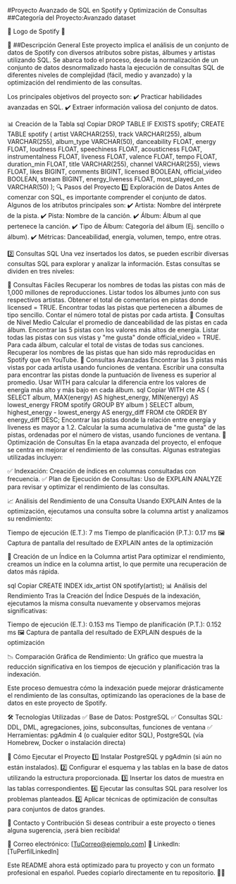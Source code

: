 #Proyecto Avanzado de SQL en Spotify y Optimización de Consultas
##Categoría del Proyecto:Avanzado 
dataset

🎵 Logo de Spotify 🎵

📌 ##Descripción General
Este proyecto implica el análisis de un conjunto de datos de Spotify con diversos atributos sobre pistas, álbumes y artistas utilizando SQL. Se abarca todo el proceso, desde la normalización de un conjunto de datos desnormalizado hasta la ejecución de consultas SQL de diferentes niveles de complejidad (fácil, medio y avanzado) y la optimización del rendimiento de las consultas.

Los principales objetivos del proyecto son:
✔️ Practicar habilidades avanzadas en SQL.
✔️ Extraer información valiosa del conjunto de datos.

📊 Creación de la Tabla
sql
Copiar
DROP TABLE IF EXISTS spotify;
CREATE TABLE spotify (
    artist VARCHAR(255),
    track VARCHAR(255),
    album VARCHAR(255),
    album_type VARCHAR(50),
    danceability FLOAT,
    energy FLOAT,
    loudness FLOAT,
    speechiness FLOAT,
    acousticness FLOAT,
    instrumentalness FLOAT,
    liveness FLOAT,
    valence FLOAT,
    tempo FLOAT,
    duration_min FLOAT,
    title VARCHAR(255),
    channel VARCHAR(255),
    views FLOAT,
    likes BIGINT,
    comments BIGINT,
    licensed BOOLEAN,
    official_video BOOLEAN,
    stream BIGINT,
    energy_liveness FLOAT,
    most_played_on VARCHAR(50)
);
🔍 Pasos del Proyecto
1️⃣ Exploración de Datos
Antes de comenzar con SQL, es importante comprender el conjunto de datos. Algunos de los atributos principales son:
✔️ Artista: Nombre del intérprete de la pista.
✔️ Pista: Nombre de la canción.
✔️ Álbum: Álbum al que pertenece la canción.
✔️ Tipo de Álbum: Categoría del álbum (Ej. sencillo o álbum).
✔️ Métricas: Danceabilidad, energía, volumen, tempo, entre otras.

2️⃣ Consultas SQL
Una vez insertados los datos, se pueden escribir diversas consultas SQL para explorar y analizar la información. Estas consultas se dividen en tres niveles:

🔹 Consultas Fáciles
Recuperar los nombres de todas las pistas con más de 1,000 millones de reproducciones.
Listar todos los álbumes junto con sus respectivos artistas.
Obtener el total de comentarios en pistas donde licensed = TRUE.
Encontrar todas las pistas que pertenecen a álbumes de tipo sencillo.
Contar el número total de pistas por cada artista.
🔹 Consultas de Nivel Medio
Calcular el promedio de danceabilidad de las pistas en cada álbum.
Encontrar las 5 pistas con los valores más altos de energía.
Listar todas las pistas con sus vistas y "me gusta" donde official_video = TRUE.
Para cada álbum, calcular el total de vistas de todas sus canciones.
Recuperar los nombres de las pistas que han sido más reproducidas en Spotify que en YouTube.
🔹 Consultas Avanzadas
Encontrar las 3 pistas más vistas por cada artista usando funciones de ventana.
Escribir una consulta para encontrar las pistas donde la puntuación de liveness es superior al promedio.
Usar WITH para calcular la diferencia entre los valores de energía más alto y más bajo en cada álbum.
sql
Copiar
WITH cte AS (
    SELECT 
        album,
        MAX(energy) AS highest_energy,
        MIN(energy) AS lowest_energy
    FROM spotify
    GROUP BY album
)
SELECT 
    album,
    highest_energy - lowest_energy AS energy_diff
FROM cte
ORDER BY energy_diff DESC;
Encontrar las pistas donde la relación entre energía y liveness es mayor a 1.2.
Calcular la suma acumulativa de "me gusta" de las pistas, ordenadas por el número de vistas, usando funciones de ventana.
🚀 Optimización de Consultas
En la etapa avanzada del proyecto, el enfoque se centra en mejorar el rendimiento de las consultas. Algunas estrategias utilizadas incluyen:

✅ Indexación: Creación de índices en columnas consultadas con frecuencia.
✅ Plan de Ejecución de Consultas: Uso de EXPLAIN ANALYZE para revisar y optimizar el rendimiento de las consultas.

📈 Análisis del Rendimiento de una Consulta Usando EXPLAIN
Antes de la optimización, ejecutamos una consulta sobre la columna artist y analizamos su rendimiento:

Tiempo de ejecución (E.T.): 7 ms
Tiempo de planificación (P.T.): 0.17 ms
🖼️ Captura de pantalla del resultado de EXPLAIN antes de la optimización

🔹 Creación de un Índice en la Columna artist
Para optimizar el rendimiento, creamos un índice en la columna artist, lo que permite una recuperación de datos más rápida.

sql
Copiar
CREATE INDEX idx_artist ON spotify(artist);
📊 Análisis del Rendimiento Tras la Creación del Índice
Después de la indexación, ejecutamos la misma consulta nuevamente y observamos mejoras significativas:

Tiempo de ejecución (E.T.): 0.153 ms
Tiempo de planificación (P.T.): 0.152 ms
🖼️ Captura de pantalla del resultado de EXPLAIN después de la optimización

📉 Comparación Gráfica de Rendimiento:
Un gráfico que muestra la reducción significativa en los tiempos de ejecución y planificación tras la indexación.

Este proceso demuestra cómo la indexación puede mejorar drásticamente el rendimiento de las consultas, optimizando las operaciones de la base de datos en este proyecto de Spotify.

🛠️ Tecnologías Utilizadas
✅ Base de Datos: PostgreSQL
✅ Consultas SQL: DDL, DML, agregaciones, joins, subconsultas, funciones de ventana
✅ Herramientas: pgAdmin 4 (o cualquier editor SQL), PostgreSQL (vía Homebrew, Docker o instalación directa)

📌 Cómo Ejecutar el Proyecto
1️⃣ Instalar PostgreSQL y pgAdmin (si aún no están instalados).
2️⃣ Configurar el esquema y las tablas en la base de datos utilizando la estructura proporcionada.
3️⃣ Insertar los datos de muestra en las tablas correspondientes.
4️⃣ Ejecutar las consultas SQL para resolver los problemas planteados.
5️⃣ Aplicar técnicas de optimización de consultas para conjuntos de datos grandes.

📩 Contacto y Contribución
Si deseas contribuir a este proyecto o tienes alguna sugerencia, ¡será bien recibida!

📧 Correo electrónico: [TuCorreo@ejemplo.com]
🔗 LinkedIn: [TuPerfilLinkedIn]

Este README ahora está optimizado para tu proyecto y con un formato profesional en español. Puedes copiarlo directamente en tu repositorio. 🚀🎵






